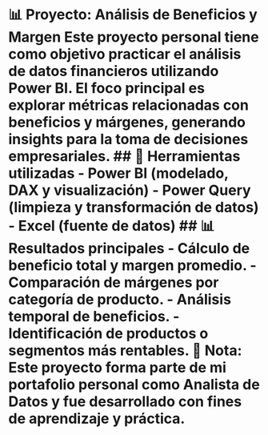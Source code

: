 # 📊 Proyecto: Análisis de Beneficios y Margen Este proyecto personal tiene como objetivo practicar el análisis de datos financieros utilizando **Power BI**. El foco principal es explorar métricas relacionadas con **beneficios y márgenes**, generando insights para la toma de decisiones empresariales. ## 🔧 Herramientas utilizadas - Power BI (modelado, DAX y visualización) - Power Query (limpieza y transformación de datos) - Excel (fuente de datos) ## 📊 Resultados principales - Cálculo de **beneficio total** y **margen promedio**. - Comparación de márgenes por categoría de producto. - Análisis temporal de beneficios. - Identificación de productos o segmentos más rentables. 📌 **Nota:** Este proyecto forma parte de mi portafolio personal como **Analista de Datos** y fue desarrollado con fines de aprendizaje y práctica.
